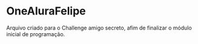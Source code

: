 # OneAluraFelipe


Arquivo criado para o Challenge amigo secreto, afim de finalizar o módulo inicial de programação.
